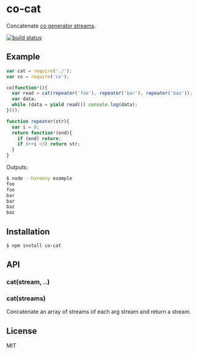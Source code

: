 
# co-cat

  Concatenate [co generator streams](https://github.com/juliangruber/co-stream).

  [![build status](https://secure.travis-ci.org/juliangruber/co-cat.png)](http://travis-ci.org/juliangruber/co-cat)

## Example

```js
var cat = require('./');
var co = require('co');

co(function*(){
  var read = cat(repeater('foo'), repeater('bar'), repeater('baz'));
  var data;
  while (data = yield read()) console.log(data);
})();

function repeater(str){
  var i = 0;
  return function*(end){
    if (end) return;
    if (++i <3) return str;
  }
}
```

  Outputs:

```bash
$ node --harmony example
foo
foo
bar
bar
baz
baz
```

## Installation

```bash
$ npm install co-cat
```

## API

### cat(stream, ..)
### cat(streams)

  Concatenate an array of streams of each arg stream and return a stream.

## License

  MIT